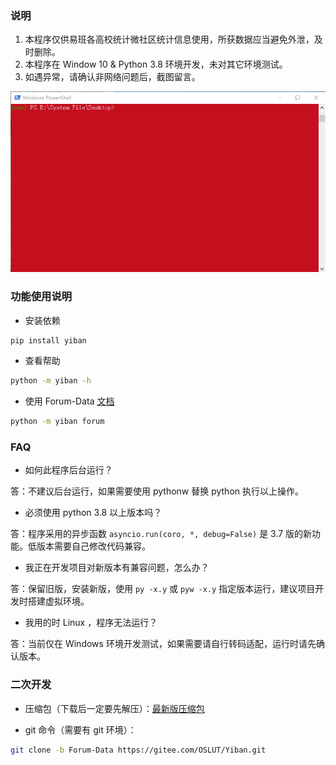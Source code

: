 ### 说明

1. 本程序仅供易班各高校统计微社区统计信息使用，所获数据应当避免外泄，及时删除。
1. 本程序在 Window 10 & Python 3.8 环境开发，未对其它环境测试。
1. 如遇异常，请确认非网络问题后，截图留言。

![run first](./run_first.gif)

### 功能使用说明

- 安装依赖

```sh
pip install yiban
```

- 查看帮助

```sh
python -m yiban -h
```

- 使用 Forum-Data [文档](Forum-Data)

```sh
python -m yiban forum
```

### FAQ

- 如何此程序后台运行？

答：不建议后台运行，如果需要使用 pythonw 替换 python 执行以上操作。

- 必须使用 python 3.8 以上版本吗？

答：程序采用的异步函数 `asyncio.run(coro, *, debug=False)` 是 3.7 版的新功能。低版本需要自己修改代码兼容。

- 我正在开发项目对新版本有兼容问题，怎么办？

答：保留旧版，安装新版，使用 `py -x.y` 或 `pyw -x.y` 指定版本运行，建议项目开发时搭建虚拟环境。

- 我用的时 Linux ，程序无法运行？

答：当前仅在 Windows 环境开发测试，如果需要请自行转码适配，运行时请先确认版本。

### 二次开发

- 压缩包（下载后一定要先解压）：[最新版压缩包](https://github.com/DukeBode/Yiban/archive/Forum-Data.zip)

- git 命令（需要有 git 环境）：

```sh
git clone -b Forum-Data https://gitee.com/OSLUT/Yiban.git
```
